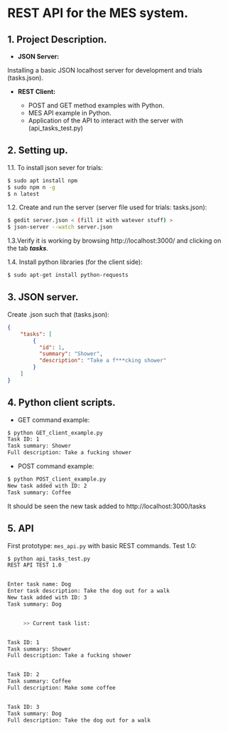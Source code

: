 # REST API for the MES system.

## 1. Project Description.

 - **JSON Server:**

 Installing a basic JSON localhost server for development and trials (tasks.json).

 - **REST Client:**

    - POST and GET method examples with Python.
    - MES API example in Python.
    - Application of the API to interact with the server with (api\_tasks_test.py)

## 2. Setting up.

1.1. To install json sever for trials:

```sh
$ sudo apt install npm
$ sudo npm n -g
$ n latest
```
1.2. Create and run the server (server file used for trials: tasks.json):

```sh
$ gedit server.json < (fill it with watever stuff) >
$ json-server --watch server.json
```

1.3.Verify it is working by browsing http://localhost:3000/ and clicking on the tab **_tasks_**.

1.4. Install python libraries (for the client side):

```sh
$ sudo apt-get install python-requests
```

## 3. JSON server.

Create .json such that (tasks.json):

```json
{
    "tasks": [
        {
          "id": 1,
          "summary": "Shower",
          "description": "Take a f***cking shower"
        }
    ]
}
```

## 4. Python client scripts.

 - GET command example:

```sh
$ python GET_client_example.py
Task ID: 1
Task summary: Shower
Full description: Take a fucking shower
```

 - POST command example:

```sh
$ python POST_client_example.py
New task added with ID: 2
Task summary: Coffee
```
It should be seen the new task added to http://localhost:3000/tasks

## 5. API

First prototype: `mes_api.py` with basic REST commands.
Test 1.0:

```sh
$ python api_tasks_test.py
REST API TEST 1.0


Enter task name: Dog
Enter task description: Take the dog out for a walk
New task added with ID: 3
Task summary: Dog


     >> Current task list:


Task ID: 1
Task summary: Shower
Full description: Take a fucking shower


Task ID: 2
Task summary: Coffee
Full description: Make some coffee


Task ID: 3
Task summary: Dog
Full description: Take the dog out for a walk
```
